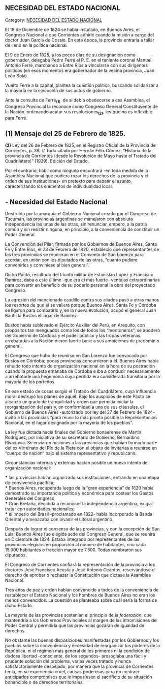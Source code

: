 ## NECESIDAD DEL ESTADO NACIONAL

Category: [NECESIDAD DEL ESTADO NACIONAL](http://descubrircorrientes.com.ar/2012/index.php/3679-historia-desde-1814-hasta-la-guerra-de-la-triple-alianza/de-fernandez-blanco-a-atienza-ordenamiento-estadual-1821-1837/necesidad-del-estado-nacional)

El 16 de Diciembre de 1824 se había instalado, en Buenos Aires, el Congreso Nacional a que Corrientes adhirió cuando la misión a cargo del doctor Juan García de Cossio. En esta época, la provincia entraría a tallar de lleno en la política nacional. 

El 9 de Enero de 1825, a los pocos días de su designación como gobernador, delegaba Pedro Ferré el P. E. en el teniente coronel Manuel Antonio Ferré, marchando a Entre Ríos a vincularse con sus dirigentes políticos (en esos momentos era gobernador de la vecina provincia, Juan León Solá).

Vuelto Ferré a la capital, plantea la cuestión política, buscando solidarizar a la mayoría en la ejecución de sus actos de gobierno.

Ante la consulta de Ferré<sub><strong>(1)</strong></sub>, de si debía obedecerse a esa Asamblea, el Congreso Provincial la reconoce como Congreso General Constituyente de la Nación, ordenando acatar sus resoluciones<sub><strong>(2)</strong></sub>, ley que no es inflexible para Ferré.

## **(1)** Mensaje del 25 de Febrero de 1825.  
**(2)** Ley del 26 de Febrero de 1825, en el Registro Oficial de la Provincia de Corrientes, p. 36. // Todo citado por Hernán Félix Gómez. “Historia de la provincia de Corrientes (desde la Revolución de Mayo hasta el Tratado del Cuadrilátero)” (1929). Edición del Estado.

Por el contrario; hábil como ninguno encontrará -en toda medida de la Asamblea Nacional que pudiera rozar los derechos de la provincia y el orden de sus instituciones- un pretexto para debatir el asunto, caracterizando los elementos de individualidad local.

## **\- Necesidad del Estado Nacional**

Destruido por la anarquía el Gobierno Nacional creado por el Congreso de Tucumán, las provincias argentinas se manejaron con absoluta independencia las unas de las otras, sin renunciar, empero, a la patria común y sin resistir ninguna, en principio, a la conveniencia de constituir un Poder General.

La Convención del Pilar, firmada por los Gobiernos de Buenos Aires, Santa Fe y Entre Ríos, el 23 de Febrero de 1820, estableció que representantes de las tres provincias se reunieran en el Convento de San Lorenzo para acordar, en unión con los diputados de las otras, “cuanto pudiere convenirles y conviniese al bien general”.

Dicho Pacto, resultado del triunfo militar de Estanislao López y Francisco Ramírez, daba a este último -que era el más fuerte- ventajas extraordinarias para convertir en beneficio de su poderío personal la obra del proyectado Congreso.

La agresión del mencionado caudillo contra sus aliados pasó a otras manos los resortes de que él se valiera porque Buenos Aires, Santa Fe y Córdoba se ligaron para combatirlo y, en la nueva evolución, ocupó el general Juan Bautista Bustos el lugar de Ramírez.

Bustos había sublevado el Ejército Auxiliar del Perú, en Arequito, con propósitos tan menguados como los de todos los “montoneros”; se apoderó del Gobierno de Córdoba y el poder público y las tropas veteranas arrebatadas a la Nación dieron fuerte base a sus ambiciones de predominio general.

El Congreso que hubo de reunirse en San Lorenzo fue convocado por Bustos en Córdoba; pocas provincias concurrieron a él. Buenos Aires había rehuido todo intento de organización nacional en la hora de su postración cuando la propuesta emanaba de Córdoba e iba a conducir necesariamente a arrebatarle una hegemonía cuya pérdida era considerada transitoria por la mayoría de los porteños.

En ese estado de cosas surgió el Tratado del Cuadrilátero, cuya influencia moral destruyó los planes de aquél. Bajo los auspicios de este Pacto se alcanzó un grado de tranquilidad y orden que permitía iniciar la reorganización del país y, en conformidad a una de sus cláusulas, el Gobierno de Buenos Aires -autorizado por ley del 27 de Febrero de 1824- invitó a las provincias “para reunir lo más pronto posible la Representación Nacional, en el lugar designado por la mayoría de los pueblos”.

La ley fue dictada hacia finales del Gobierno bonaerense de Martín Rodríguez, por iniciativa de su secretario de Gobierno, Bernardino Rivadavia. Se enviaron misiones a las provincias que habían formado parte del ex Virreinato del Río de la Plata con el objeto de invitarlas a reunirse en “cuerpo de nación” bajo el sistema representativo y republicano.

Circunstancias internas y externas hacían posible un nuevo intento de organización nacional:

**\*** las provincias habían organizado sus instituciones, entrando en una etapa de convivencia pacífica;  
**\*** Buenos Aires, recuperada luego de la “gran experiencia” de 1820 había demostrado su importancia política y económica para costear los Gastos Generales del Congreso;  
**\*** Gran Bretaña, decidida a reconocer la independencia argentina, exigía tratar con autoridades nacionales;  
**\*** el Imperio del Brasil -proclamado en 1822- había incorporado la Banda Oriental y amenazaba con invadir el Litoral argentino.

Después de lograr el consenso de las provincias, y con la excepción de San Luis, Buenos Aires fue elegida sede del Congreso General, que se reunirá en Diciembre de 1824. Estaba integrado por representantes de las provincias elegidos en proporción al número de habitantes, uno cada 15.000 habitantes o fracción mayor de 7.500. Todas nombraron sus diputados.

El Congreso de Corrientes confiará la representación de la provincia a los doctores José Francisco Acosta y José Antonio Ocantos, reservándose el derecho de aprobar o rechazar la Constitución que dictase la Asamblea Nacional.

Tres años de paz y orden habían convencido a todos de la conveniencia de restablecer el Estado Nacional y los hombres de Buenos Aires no eran los menos convencidos. La cuestión se planteaba sobre cuál sería la forma de dicho Estado.

La mayoría de las provincias sostenían el principio de la _federación_, que mantendría a los Gobiernos Provinciales al margen de las intromisiones del Poder Central y permitiría que las provincias gozaran de igualdad de derechos.

No obstante las buenas disposiciones manifestadas por los Gobiernos y los pueblos sobre la conveniencia y necesidad de reorganizar los poderes de la República, ni el régimen más general de los primeros ni la condición de dudosa libertad -consciente, de los segundos- presagiaba una fácil y prudente solución del problema, varias veces tratado y nunca satisfactoriamente despejado, por manera que la provincia de Corrientes tenía, en su experiencia cruel, causas poderosas para no contraer anticipados compromisos que le impusiesen el sacrificio de su situación bonancible o de derechos territoriales.